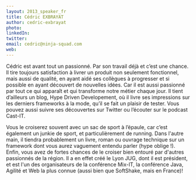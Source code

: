 ```yaml
---
layout: 2013_speaker_fr
title: Cédric EXBRAYAT
author: cedric-exbrayat
photo:
linkedIn:
twitter:
email: cedric@ninja-squad.com
web:
---
```


Cédric est avant tout un passionné. Par son travail déjà et c’est une chance.
Il tire toujours satisfaction à livrer un produit non seulement fonctionnel, mais aussi de qualité, en ayant aidé ses collègues à progresser et si possible en ayant découvert de nouvelles idées. Car il est aussi passionné par tout ce qui apparaît et qui transforme notre métier chaque jour.
Il tient d’ailleurs un blog, Hype Driven Developement, où il livre ses impressions sur les derniers frameworks à la mode, qu’il se fait un plaisir de tester.
Vous pouvez aussi suivre ses découvertes sur Twitter ou l’écouter sur le podcast Cast-IT.

Vous le croiserez souvent avec un sac de sport à l’épaule, car c’est également un junkie de sport, et particulièrement de running.
Dans l'autre main, il tiendra probablement un livre, roman ou ouvrage technique sur un framework dont vous aurez vaguement entendu parler (hype oblige !).
Enfin, vous avez de fortes chances de le croiser bien entouré par d'autres passionnés de la région. Il a en effet créé le Lyon JUG, dont il est président, et est l'un des organisateurs de la conférence Mix-IT, la conférence Java, Agilité et Web la plus connue (aussi bien que SoftShake, mais en France)!